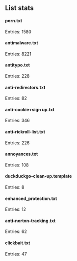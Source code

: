 ## List stats
#### porn.txt
Entries: 1580 <br> 
#### antimalware.txt
Entries: 8221 <br> 
#### antitypo.txt
Entries: 228 <br> 
#### anti-redirectors.txt
Entries: 82 <br> 
#### anti-cookie+sign up.txt
Entries: 346 <br> 
#### anti-rickroll-list.txt
Entries: 226 <br> 
#### annoyances.txt
Entries: 108 <br> 
#### duckduckgo-clean-up.template
Entries: 8 <br> 
#### enhanced_protection.txt
Entries: 12 <br> 
#### anti-norton-tracking.txt
Entries: 62 <br> 
#### clickbait.txt
Entries: 47 <br> 
